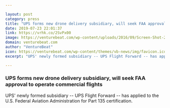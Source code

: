 ```yaml
---

layout: post
category: press
title: "UPS forms new drone delivery subsidiary, will seek FAA approval to operate commercial flights"
date: 2019-07-23 22:01:37
link: https://vrhk.co/2SvPx00
image: https://venturebeat.com/wp-content/uploads/2016/09/Screen-Shot-2016-09-23-at-10.41.32-PM.png?w=1200&strip=all
domain: venturebeat.com
author: "VentureBeat"
icon: https://venturebeat.com/wp-content/themes/vb-news/img/favicon.ico
excerpt: "UPS' newly formed subsidiary -- UPS Flight Forward -- has applied to the U.S. Federal Aviation Administration for Part 135 certification."

---
```


### UPS forms new drone delivery subsidiary, will seek FAA approval to operate commercial flights

UPS' newly formed subsidiary -- UPS Flight Forward -- has applied to the U.S. Federal Aviation Administration for Part 135 certification.